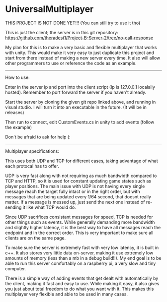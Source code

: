 
# UniversalMultiplayer

THIS PROJECT IS NOT DONE YET!!!
(You can still try to use it tho)

This is just the client; the server is in this git repository: 
https://github.com/theradest1/Project-B-Server-2/tree/no-call-response

My plan for this is to make a very basic and flexible multiplayer that works with unity. This would make it very easy to just duplicate this project and start from there instead of making a new server every time. It also will allow other programmers to use or reference the code as an example.

________

How to use:

Enter in the server ip and port into the client script (Ip is 127.0.0.1 localally hosted). Remember to port forward the server if you haven't already. 

Start the server by cloning the given git repo linked above, and running in visual studio. I will turn it into an executable in the future. (It will be in releases)

Then run to connect, edit CustomEvents.cs in unity to add events (follow the example)

Don't be afraid to ask for help (:

______

Multiplayer specifications:

This uses both UDP and TCP for different cases, taking advantage of what each protocal has to offer.

UDP is very fast along with not requiring as much bandwidth compared to TCP and HTTP, so it is used for constant updating game states such as player positions. The main issue with UDP is not having every single message reach the target fully intact or in the right order, but with messages that are being updated every 1/64 second, that doesnt really matter. If a message is messed up, just send the next one instead of re-sending it like what TCP would do.

Since UDP sacrifices consistant messages for speed, TCP is needed for other things such as events. While generally demanding more bandwidth and slightly higher latency, it is the best way to have all messages reach the endpoint and in the correct order. This is very important to make sure all clients are on the same page.

To make sure the server is extremely fast with very low latency, it is built in c++. It also stores very little data on-server, making it use extremely low amounts of memory (less than a mb in a debug build!!). My end goal is to be able to run this server comfortably on a raspberry pi, a very slow and tiny computer.

There is a simple way of adding events that get dealt with automatically by the client, making it fast and easy to use. While making it easy, it also gives you just about total freedom to do what you want with it. This makes this multiplayer very flexible and able to be used in many cases.
